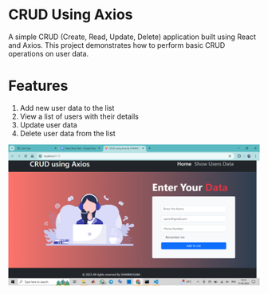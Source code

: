 # CRUD Using Axios
A simple CRUD (Create, Read, Update, Delete) application built using React and Axios. This project demonstrates how to perform basic CRUD operations on user data.

# Features
1. Add new user data to the list
2. View a list of users with their details
3. Update user data
4. Delete user data from the list

![alt text](image.png)